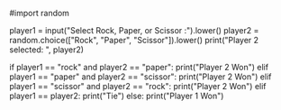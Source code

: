 #import random

player1 = input("Select Rock, Paper, or Scissor :").lower()
player2 = random.choice(["Rock", "Paper", "Scissor"]).lower()
print("Player 2 selected: ", player2)

if player1 == "rock" and player2 == "paper":
  print("Player 2 Won")
elif player1 == "paper" and player2 == "scissor":
    print("Player 2 Won")
elif player1 == "scissor" and player2 == "rock":
    print("Player 2 Won")
elif player1 == player2:
    print("Tie")
else:
    print("Player 1 Won")

